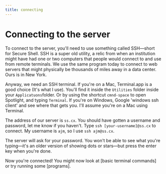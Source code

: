 ```yaml
---
title: connecting
---
```


# Connecting to the server

To connect to the server, you'll need to use something called SSH—short for Secure Shell. SSH is a super old utility, a relic from when an institution might have had one or two computers that people would connect to and use from remote terminals. We use the same program today to connect to web servers that might physically be thousands of miles away in a data center. Ours is in New York.

Anyway, we need an SSH terminal. If you're on a Mac, Terminal.app is a good choice (It's what I use). You'll find it inside the `Utilities` folder inside your `Applicatuons`folder. Or by using the shortcut `cmnd-space` to open Spotlight, and typing `Terminal`. If you're on Windows, Google 'windows ssh client' and see where that gets you. I'll assume you're on a Mac using Terminal.

The address of our server is `ss.cx`. You should have gotten a username and password, let me know if you haven't. Type `ssh [your-username]@ss.cx` to connect. My username is `ajm`, so I use `ssh ajm@ss.cx`.

The server will ask for your password. You won't be able to see what you're typing—it's an older version of showing dots or stars—but press the enter key when you're done.

Now you're connected! You might now look at [basic terminal commands] or try running some [programs].
